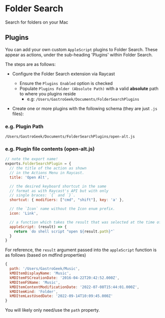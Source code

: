 # Folder Search

Search for folders on your Mac

## Plugins

You can add your own custom `AppleScript` plugins to Folder Search. These appear as actions, under the sub-heading 'Plugins' within Folder Search.

The steps are as follows:

* Configure the Folder Search extension via Raycast
    * Ensure the `Plugins Enabled` option is checked
    * Populate `Plugins Folder (Absolute Path)` with a valid **absolute** path to where you plugins reside
        * e.g: `/Users/GastroGeek/Documents/FolderSearchPlugins`

* Create one or more plugins with the following schema (they are just `.js` files):

### e.g. Plugin Path

```
/Users/GastroGeek/Documents/FolderSearchPlugins/open-alt.js
```

### e.g. Plugin file contents (open-alt.js)

```js
// note the export name!
exports.FolderSearchPlugin = {
  // the title of the action as shown
  // in the Actions Menu in Raycast.
  title: 'Open Alt',

  // the desired keyboard shortcut in the same
  // format as with Raycast's API but with only
  // single braces: `{` and `}`.
  shortcut: { modifiers: ["cmd", "shift"], key: 'a' },

  // the `Icon` name without the Icon enum prefix.
  icon: 'Link',

  // a function which takes the result that was selected at the time of execution and returns a valid AppleScript. This AppleScript is what gets executed.
  appleScript: (result) => {
    return `do shell script "open ${result.path}"`
  }
}
```

For reference, the `result` argument passed into the `appleScript` function is as follows (based on mdfind properties)

```js
{
  path: '/Users/GastroGeek/Music',
  kMDItemDisplayName: 'Music',
  kMDItemFSCreationDate: '2016-04-22T20:42:52.000Z',
  kMDItemFSName: 'Music',
  kMDItemContentModificationDate: '2022-07-08T15:44:01.000Z',
  kMDItemKind: 'Folder',
  kMDItemLastUsedDate: '2022-09-14T10:09:45.000Z'
}
```

You will likely only need/use the `path` property.